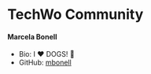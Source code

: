 # TechWo Community

#### Marcela Bonell
- Bio: I :heart: DOGS! :dog:
- GitHub: [mbonell](https://github.com/mbonell)
